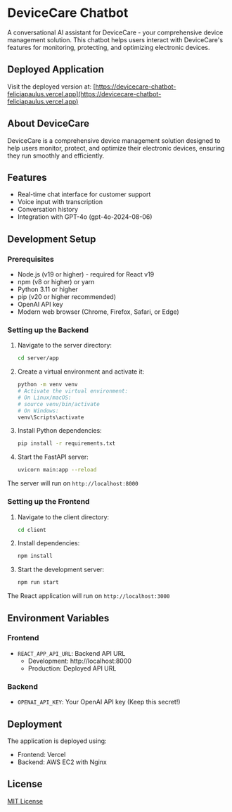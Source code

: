 # DeviceCare Chatbot

A conversational AI assistant for DeviceCare - your comprehensive device management solution. This chatbot helps users interact with DeviceCare's features for monitoring, protecting, and optimizing electronic devices.

## Deployed Application

Visit the deployed version at: [https://devicecare-chatbot-feliciapaulus.vercel.app](https://devicecare-chatbot-feliciapaulus.vercel.app)

## About DeviceCare

DeviceCare is a comprehensive device management solution designed to help users monitor, protect, and optimize their electronic devices, ensuring they run smoothly and efficiently.

## Features

- Real-time chat interface for customer support
- Voice input with transcription
- Conversation history
- Integration with GPT-4o (gpt-4o-2024-08-06)

## Development Setup

### Prerequisites

- Node.js (v19 or higher) - required for React v19
- npm (v8 or higher) or yarn
- Python 3.11 or higher
- pip (v20 or higher recommended)
- OpenAI API key
- Modern web browser (Chrome, Firefox, Safari, or Edge)

### Setting up the Backend

1. Navigate to the server directory:

   ```bash
   cd server/app
   ```

2. Create a virtual environment and activate it:

   ```bash
   python -m venv venv
   # Activate the virtual environment:
   # On Linux/macOS:
   # source venv/bin/activate
   # On Windows:
   venv\Scripts\activate
   ```

3. Install Python dependencies:

   ```bash
   pip install -r requirements.txt
   ```

4. Start the FastAPI server:
   ```bash
   uvicorn main:app --reload
   ```

The server will run on `http://localhost:8000`

### Setting up the Frontend

1. Navigate to the client directory:

   ```bash
   cd client
   ```

2. Install dependencies:

   ```bash
   npm install
   ```

3. Start the development server:
   ```bash
   npm run start
   ```

The React application will run on `http://localhost:3000`

## Environment Variables

### Frontend

- `REACT_APP_API_URL`: Backend API URL
  - Development: http://localhost:8000
  - Production: Deployed API URL

### Backend

- `OPENAI_API_KEY`: Your OpenAI API key (Keep this secret!)

## Deployment

The application is deployed using:

- Frontend: Vercel
- Backend: AWS EC2 with Nginx

## License

[MIT License](LICENSE)
